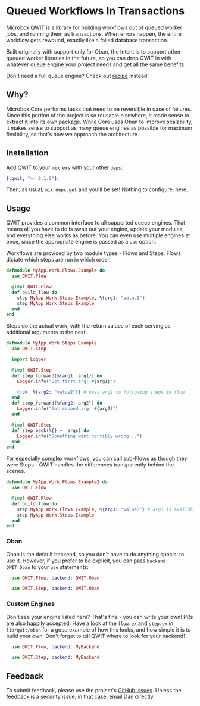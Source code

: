 # Queued Workflows In Transactions

Microbox QWIT is a library for building workflows out of queued worker jobs, and
running them as transactions. When errors happen, the entire workflow gets
rewound, exactly like a failed database transaction.

Built originally with support only for Oban, the intent is to support other
queued worker libraries in the future, so you can drop QWIT in with whatever
queue engine your project needs and get all the same benefits.

Don't need a full queue engine? Check out
[recipe](https://github.com/cloud8421/recipe) instead!

## Why?

Microbox Core performs tasks that need to be reversible in case of failures.
Since this portion of the project is so reusable elsewhere, it made sense to
extract it into its own package. While Core uses Oban to improve scalability, it
makes sense to support as many queue engines as possible for maximum
flexibility, so that's how we approach the architecture.

## Installation

Add QWIT to your `mix.exs` with your other `deps`:

```elixir
{:qwit, "~> 0.1.0"},
```

Then, as usual, `mix deps.get` and you'll be set! Nothing to configure, here.

## Usage

QWIT provides a common interface to all supported queue engines. That means all
you have to do is swap out your engine, update your modules, and everything else
works as before. You can even use multiple engines at once, since the
appropriate engine is passed as a `use` option.

Workflows are provided by two module types - Flows and Steps. Flows dictate
which steps are run in which order.

<!-- TODO: Come up with a more useful example here... -->

```elixir
defmodule MyApp.Work.Flows.Example do
  use QWIT.Flow

  @impl QWIT.Flow
  def build_flow do
    step MyApp.Work.Steps.Example, %{arg1: "value1"}
    step MyApp.Work.Steps.Example
  end
end
```

Steps do the actual work, with the return values of each serving as additional
arguments to the next.

```elixir
defmodule MyApp.Work.Steps.Example
  use QWIT.Step

  import Logger

  @impl QWIT.Step
  def step_forward(%{arg1: arg1}) do
    Logger.info("Got first arg: #{arg1}")

    {:ok, %{arg2: "value2"}} # pass arg2 to following steps in flow
  end
  def step_forward(%{arg2: arg2}) do
    Logger.info("Got second arg: #{arg2}")
  end

  @impl QWIT.Step
  def step_back(%{} = _args) do
    Logger.info("Something went horribly wrong...")
  end
end
```

For especially complex workflows, you can call sub-Flows as though they were
Steps - QWIT handles the differences transparently behind the scenes.

```elixir
defmodule MyApp.Work.Flows.Example2 do
  use QWIT.Flow

  @impl QWIT.Flow
  def build_flow do
    step MyApp.Work.Flows.Example, %{arg3: "value3"} # arg3 is available to all steps in sub-Flow
    step MyApp.Work.Steps.Example
  end
end
```

### Oban

Oban is the default backend, so you don't have to do anything special to use it.
However, if you prefer to be explicit, you can pass `backend: QWIT.Oban` to your
`use` statements:

```elixir
  use QWIT.Flow, backend: QWIT.Oban
```

```elixir
  use QWIT.Step, backend: QWIT.Oban
```

### Custom Engines

Don't see your engine listed here? That's fine - you can write your own! PRs are
also happily accepted. Have a look at the `flow.ex` and `step.ex` in
`lib/qwit/oban` for a good example of how this looks, and how simple it is to
build your own. Don't forget to tell QWIT where to look for your backend!

```elixir
  use QWIT.Flow, backend: MyBackend
```

```elixir
  use QWIT.Step, backend: MyBackend
```

## Feedback

To submit feedback, please use the project's
[GitHub Issues](https://github.com/mu-box/qwit/issues). Unless the feedback is a
security issue; in that case, email [Dan](mailto:dan.hunsaker+qwit@gmail.com)
directly.
